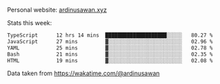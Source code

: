 Personal website: [ardinusawan.xyz](https://ardinusawan.xyz)

Stats this week:
<!--START_SECTION:waka-->

```txt
TypeScript      12 hrs 14 mins  ████████████████████░░░░░   80.27 %
JavaScript      27 mins         ▓░░░░░░░░░░░░░░░░░░░░░░░░   02.96 %
YAML            25 mins         ▓░░░░░░░░░░░░░░░░░░░░░░░░   02.78 %
Bash            21 mins         ▓░░░░░░░░░░░░░░░░░░░░░░░░   02.35 %
HTML            19 mins         ▓░░░░░░░░░░░░░░░░░░░░░░░░   02.08 %
```

<!--END_SECTION:waka-->
Data taken from https://wakatime.com/@ardinusawan
